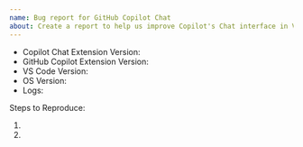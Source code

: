 ```yaml
---
name: Bug report for GitHub Copilot Chat
about: Create a report to help us improve Copilot's Chat interface in VS Code
---
```


<!-- Please search existing issues to avoid creating duplicates -->
<!-- Please attach logs to help us diagnose your issue -->

- Copilot Chat Extension Version:
- GitHub Copilot Extension Version:
- VS Code Version:
- OS Version:
- Logs:

Steps to Reproduce:

1.
2.
